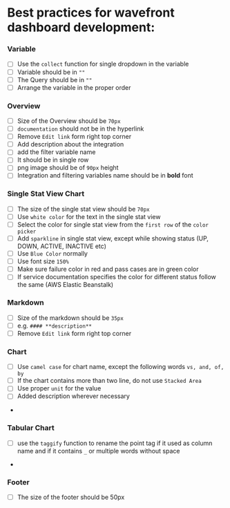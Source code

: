 # Best practices for wavefront dashboard development: 

### Variable
- [ ] Use the `collect` function for single dropdown in the variable
- [ ] Variable should be in `""`
- [ ] The Query should be in `""`
- [ ] Arrange the variable in the proper order

### Overview
- [ ] Size of the Overview should be `70px`
- [ ] `documentation` should not be in the hyperlink
- [ ] Remove `Edit link` form right top corner
- [ ] Add description about the integration
- [ ] add the filter variable name
- [ ] It should be in single row
- [ ] png image should be of `90px` height
- [ ] Integration and filtering variables name should be in **bold** font 

### Single Stat View Chart
- [ ] The size of the single stat view should be `70px`
- [ ] Use `white color` for the text in the single stat view 
- [ ] Select the color for single stat view from the `first row` of the `color picker`
- [ ] Add `sparkline` in single stat view, except while showing status (UP, DOWN, ACTIVE, INACTIVE etc)
- [ ] Use `Blue Color` normally
- [ ] Use font size `150%`
- [ ] Make sure failure color in red and pass cases are in green color
- [ ] If service documentation specifies the color for different status follow the same (AWS Elastic Beanstalk)

### Markdown
- [ ] Size of the markdown should be `35px`
- [ ] e.g. `#### **description**`
- [ ] Remove `Edit link` form right top corner

### Chart
- [ ] Use `camel case` for chart name, except the following words `vs, and, of, by`
- [ ] If the chart contains more than two line, do not use `Stacked Area`
- [ ] Use proper `unit` for the value
- [ ] Added description wherever necessary 
-
### Tabular Chart
- [ ] use the `taggify` function to rename the point tag if it used as column name and if it contains `_` or multiple words without space
- 
### Footer
- [ ] The size of the footer should be 50px
